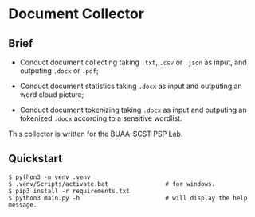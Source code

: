 # Document Collector

## Brief

- Conduct document collecting taking `.txt`, `.csv` or `.json` as input, and outputing `.docx` or `.pdf`;

- Conduct document statistics taking `.docx` as input and outputing an word cloud picture;

- Conduct document tokenizing taking `.docx` as input and outputing an tokenized `.docx` according to a sensitive wordlist.

This collector is written for the BUAA-SCST PSP Lab.

## Quickstart 

```
$ python3 -m venv .venv
$ .venv/Scripts/activate.bat                # for windows.
$ pip3 install -r requirements.txt
$ python3 main.py -h                        # will display the help message.
```

